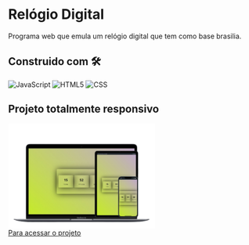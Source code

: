 # Relógio Digital

Programa web que emula um relógio digital que tem como base brasilia. 

## Construido com 🛠️

![JavaScript](https://img.shields.io/badge/JavaScript-F7DF1E?style=for-the-badge&logo=javascript&logoColor=black)
![HTML5](https://img.shields.io/badge/HTML5-E34F26?style=for-the-badge&logo=html5&logoColor=white)
![CSS](https://img.shields.io/badge/CSS3-1572B6?style=for-the-badge&logo=css3&logoColor=white)

## Projeto totalmente responsivo
<img src="assets/img/responsive.png" alt="dispositivos compativeis" align="center" style="width:300px; heigth: 300px;">
<br>
<a href="https://calculadora-simples-javascript.vercel.app/">Para acessar o projeto </a>